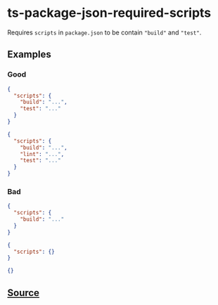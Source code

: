 # ts-package-json-required-scripts

Requires `scripts` in `package.json` to be contain `"build"` and `"test"`.

## Examples

### Good

```json
{
  "scripts": {
    "build": "...",
    "test": "..."
  }
}
```

```json
{
  "scripts": {
    "build": "...",
    "lint": "...",
    "test": "..."
  }
}
```

### Bad

```json
{
  "scripts": {
    "build": "..."
  }
}
```

```json
{
  "scripts": {}
}
```

```json
{}
```

## [Source](https://azure.github.io/azure-sdk/typescript_implementation.html#ts-package-json-required-scripts)
